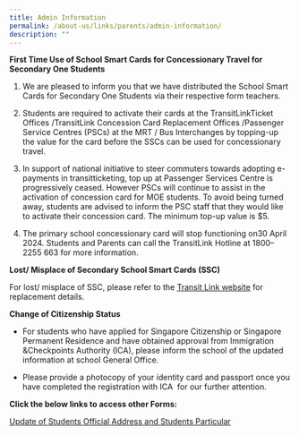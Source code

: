 ```yaml
---
title: Admin Information
permalink: /about-us/links/parents/admin-information/
description: ""
---
```

**First Time Use of School Smart Cards for Concessionary Travel for Secondary One Students**

  

1.  We are pleased to inform you that we have distributed the School Smart Cards for Secondary One Students via their respective form teachers.  
    
2.  Students are required to activate their cards at the TransitLinkTicket Offices /TransitLink Concession Card Replacement Offices /Passenger Service Centres (PSCs) at the MRT / Bus Interchanges by topping-up the value for the card before the SSCs can be used for concessionary travel.  
    
3.  In support of national initiative to steer commuters towards adopting e-payments in transitticketing, top up at Passenger Services Centre is progressively ceased. However PSCs will continue to assist in the activation of concession card for MOE students. To avoid being turned away, students are advised to inform the PSC staff that they would like to activate their concession card. The minimum top-up value is $5.  
    
4.  The primary school concessionary card will stop functioning on30 April 2024. Students and Parents can call the TransitLink Hotline at 1800–2255 663 for more information.  
    

  

**Lost/ Misplace of Secondary School Smart Cards (SSC)**

  

For lost/ misplace of SSC, please refer to the [Transit Link website](https://www.transitlink.com.sg/PSdetail.aspx?ty=art&Id=49#8) for replacement details.

  

**Change of Citizenship Status**

  

*   For students who have applied for Singapore Citizenship or Singapore Permanent Residence and have obtained approval from Immigration &Checkpoints Authority (ICA), please inform the school of the updated information at school General Office.  
    
*   Please provide a photocopy of your identity card and passport once you have completed the registration with ICA  for our further attention.  
    

  

**Click the below links to access other Forms:**

  

[Update of Students Official Address and Students Particular](/files/Update-of-Student-Official-Address.pdf)